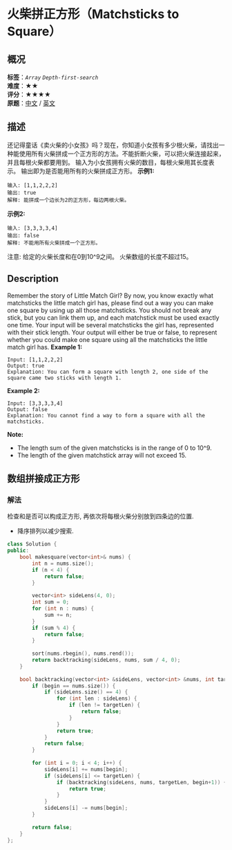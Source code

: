 # 火柴拼正方形（Matchsticks to Square）
## 概况
**标签**：*`Array`*  *`Depth-first-search`*<br>
**难度**：★★<br>
**评分**：★★★★<br>
**原题**：[中文](https://leetcode-cn.com/problems/matchsticks-to-square) / [英文](https://leetcode.com/problems/matchsticks-to-square)
## 描述
还记得童话《卖火柴的小女孩》吗？现在，你知道小女孩有多少根火柴，请找出一种能使用所有火柴拼成一个正方形的方法。不能折断火柴，可以把火柴连接起来，并且每根火柴都要用到。
输入为小女孩拥有火柴的数目，每根火柴用其长度表示。
输出即为是否能用所有的火柴拼成正方形。
**示例1:**
```
输入: [1,1,2,2,2]
输出: true
解释: 能拼成一个边长为2的正方形，每边两根火柴。
```
**示例2:**
```
输入: [3,3,3,3,4]
输出: false
解释: 不能用所有火柴拼成一个正方形。
```
注意:
	给定的火柴长度和在0到10^9之间。
	火柴数组的长度不超过15。
## Description
Remember the story of Little Match Girl? By now, you know exactly what matchsticks the little match girl has, please find out a way you can make one square by using up all those matchsticks. You should not break any stick, but you can link them up, and each matchstick must be used exactly one time.
 Your input will be several matchsticks the girl has, represented with their stick length. Your output will either be true or false, to represent whether you could make one square using all the matchsticks the little match girl has.
**Example 1:**
```
Input: [1,1,2,2,2]
Output: true
Explanation: You can form a square with length 2, one side of the square came two sticks with length 1.
```
**Example 2:**
```
Input: [3,3,3,3,4]
Output: false
Explanation: You cannot find a way to form a square with all the matchsticks.
```
**Note:**
- The length sum of the given matchsticks is in the range of 0 to 10^9.
- The length of the given matchstick array will not exceed 15.
## 数组拼接成正方形
### 解法
检查和是否可以构成正方形, 再依次将每根火柴分别放到四条边的位置.
- 降序排列以减少搜索.
```c++
class Solution {
public:
    bool makesquare(vector<int>& nums) {
        int n = nums.size();
        if (n < 4) {
            return false;
        }
        
        vector<int> sideLens(4, 0);
        int sum = 0;
        for (int n : nums) {
            sum += n;
        }
        if (sum % 4) {
            return false;
        }
        
        sort(nums.rbegin(), nums.rend());
        return backtracking(sideLens, nums, sum / 4, 0);
    }
    
    bool backtracking(vector<int> &sideLens, vector<int> &nums, int targetLen, int begin) {
        if (begin == nums.size()) {
            if (sideLens.size() == 4) {
                for (int len : sideLens) {
                    if (len != targetLen) {
                        return false;
                    }
                }
                return true;
            }
            return false;
        }
        
        for (int i = 0; i < 4; i++) {
            sideLens[i] += nums[begin];
            if (sideLens[i] <= targetLen) {
                if (backtracking(sideLens, nums, targetLen, begin+1)) {
                    return true;
                }
            }
            sideLens[i] -= nums[begin];
        }
        
        return false;
    }
};
```